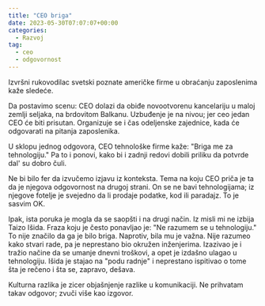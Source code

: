 ```yaml
---
title: "CEO briga"
date: 2023-05-30T07:07:07+00:00
categories:
  - Razvoj
tag:
  - ceo
  - odgovornost
---
```


Izvršni rukovodilac svetski poznate američke firme u obraćanju zaposlenima kaže sledeće.

<!--more-->

Da postavimo scenu: CEO dolazi da obiđe novootvorenu kancelariju u maloj zemlji seljaka, na brdovitom Balkanu. Uzbuđenje je na nivou; jer ceo jedan CEO će biti prisutan. Organizuje se i čas odeljenske zajednice, kada će odgovarati na pitanja zaposlenika.

U sklopu jednog odgovora, CEO tehnološke firme kaže: "Briga me za tehnologiju." Pa to i ponovi, kako bi i zadnji redovi dobili priliku da potvrde dal' su dobro čuli.

Ne bi bilo fer da izvučemo izjavu iz konteksta. Tema na koju CEO priča je ta da je njegova odgovornost na drugoj strani. On se ne bavi tehnologijama; iz njegove fotelje je svejedno da li prodaje podatke, kod ili paradajz. To je sasvim OK.

Ipak, ista poruka je mogla da se saopšti i na drugi način. Iz misli mi ne izbija Taizo Išida. Fraza koju je često ponavljao je: "Ne razumem se u tehnologiju." To nije značilo da ga je bilo briga. Naprotiv, bila mu je važna. Nije razumeo kako stvari rade, pa je neprestano bio okružen inženjerima. Izazivao je i tražio načine da se umanje dnevni troškovi, a opet je izdašno ulagao u tehnologiju. Išida je stajao na "podu radnje" i neprestano ispitivao o tome šta je rečeno i šta se, zapravo, dešava.

Kulturna razlika je zicer objašnjenje razlike u komunikaciji. Ne prihvatam takav odgovor; zvuči više kao izgovor.